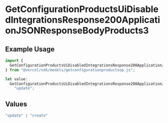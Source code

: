 # GetConfigurationProductsUiDisabledIntegrationsResponse200ApplicationJSONResponseBodyProducts3

## Example Usage

```typescript
import {
  GetConfigurationProductsUiDisabledIntegrationsResponse200ApplicationJSONResponseBodyProducts3,
} from "@vercel/sdk/models/getconfigurationproductsop.js";

let value:
  GetConfigurationProductsUiDisabledIntegrationsResponse200ApplicationJSONResponseBodyProducts3 =
    "update";
```

## Values

```typescript
"update" | "create"
```